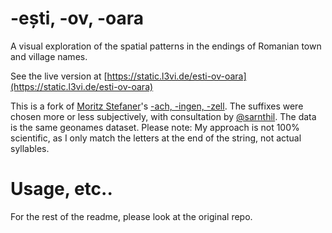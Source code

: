 # -ești, -ov, -oara
A visual exploration of the spatial patterns in the endings of Romanian town and village names.

See the live version at [https://static.l3vi.de/esti-ov-oara](https://static.l3vi.de/esti-ov-oara)

This is a fork of [Moritz Stefaner](https://github.com/MoritzStefaner)'s [-ach, -ingen, -zell](http://truth-and-beauty.net/experiments/ach-ingen-zell/). The suffixes were chosen more or less subjectively, with consultation by [@sarnthil](https://twitter.com/sarnthil). The data is the same geonames dataset. Please note: My approach is not 100% scientific, as I only match the letters at the end of the string, not actual syllables.

# Usage, etc..

For the rest of the readme, please look at the original repo.
